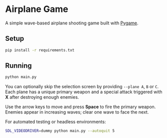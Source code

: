 # Airplane Game

A simple wave-based airplane shooting game built with [Pygame](https://www.pygame.org/).

## Setup

```bash
pip install -r requirements.txt
```

## Running

```bash
python main.py
```

You can optionally skip the selection screen by providing `--plane A`, `B` or
`C`.  Each plane has a unique primary weapon and a special attack triggered
with **X** after destroying enough enemies.

Use the arrow keys to move and press **Space** to fire the primary weapon.
Enemies appear in increasing waves; clear one wave to face the next.

For automated testing or headless environments:

```bash
SDL_VIDEODRIVER=dummy python main.py --autoquit 5
```
